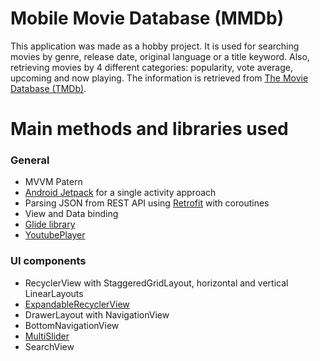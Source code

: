 # Mobile Movie Database (MMDb)
This application was made as a hobby project. It is used for searching movies by genre, release date, original language or a title keyword. Also, retrieving movies by 4 different categories: popularity, vote average, upcoming and now playing. The information is retrieved from [The Movie Database (TMDb)](https://www.themoviedb.org).

# Main methods and libraries used
### General
* MVVM Patern
* [Android Jetpack](https://developer.android.com/jetpack) for a single activity approach
* Parsing JSON from REST API using [Retrofit](https://square.github.io/retrofit/) with coroutines
* View and Data binding
* [Glide library](https://bumptech.github.io/glide/)
* [YoutubePlayer](https://developers.google.com/youtube/android/player)

### UI components
* RecyclerView with StaggeredGridLayout, horizontal and vertical LinearLayouts
* [ExpandableRecyclerView](https://github.com/thoughtbot/expandable-recycler-view)
* DrawerLayout with NavigationView
* BottomNavigationView
* [MultiSlider](https://github.com/apptik/MultiSlider/tree/v1.3)
* SearchView
